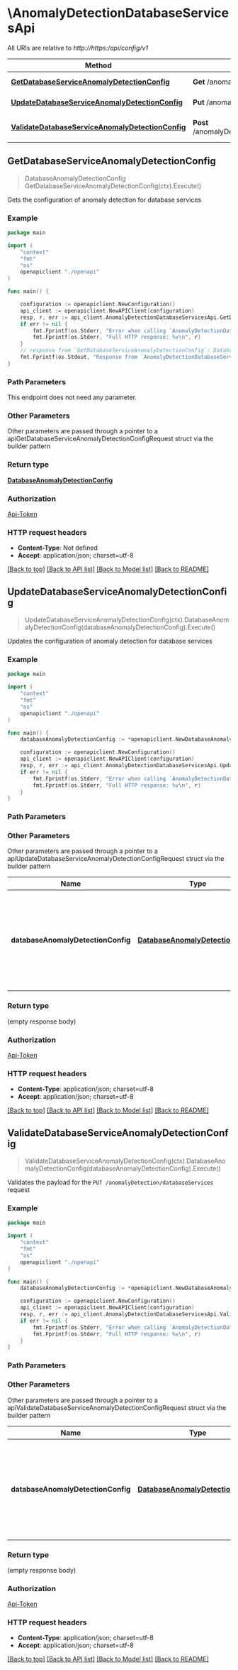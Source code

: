 # \AnomalyDetectionDatabaseServicesApi

All URIs are relative to *http://https:/api/config/v1*

Method | HTTP request | Description
------------- | ------------- | -------------
[**GetDatabaseServiceAnomalyDetectionConfig**](AnomalyDetectionDatabaseServicesApi.md#GetDatabaseServiceAnomalyDetectionConfig) | **Get** /anomalyDetection/databaseServices | Gets the configuration of anomaly detection for database services
[**UpdateDatabaseServiceAnomalyDetectionConfig**](AnomalyDetectionDatabaseServicesApi.md#UpdateDatabaseServiceAnomalyDetectionConfig) | **Put** /anomalyDetection/databaseServices | Updates the configuration of anomaly detection for database services
[**ValidateDatabaseServiceAnomalyDetectionConfig**](AnomalyDetectionDatabaseServicesApi.md#ValidateDatabaseServiceAnomalyDetectionConfig) | **Post** /anomalyDetection/databaseServices/validator | Validates the payload for the &#x60;PUT /anomalyDetection/databaseServices&#x60; request



## GetDatabaseServiceAnomalyDetectionConfig

> DatabaseAnomalyDetectionConfig GetDatabaseServiceAnomalyDetectionConfig(ctx).Execute()

Gets the configuration of anomaly detection for database services

### Example

```go
package main

import (
    "context"
    "fmt"
    "os"
    openapiclient "./openapi"
)

func main() {

    configuration := openapiclient.NewConfiguration()
    api_client := openapiclient.NewAPIClient(configuration)
    resp, r, err := api_client.AnomalyDetectionDatabaseServicesApi.GetDatabaseServiceAnomalyDetectionConfig(context.Background()).Execute()
    if err != nil {
        fmt.Fprintf(os.Stderr, "Error when calling `AnomalyDetectionDatabaseServicesApi.GetDatabaseServiceAnomalyDetectionConfig``: %v\n", err)
        fmt.Fprintf(os.Stderr, "Full HTTP response: %v\n", r)
    }
    // response from `GetDatabaseServiceAnomalyDetectionConfig`: DatabaseAnomalyDetectionConfig
    fmt.Fprintf(os.Stdout, "Response from `AnomalyDetectionDatabaseServicesApi.GetDatabaseServiceAnomalyDetectionConfig`: %v\n", resp)
}
```

### Path Parameters

This endpoint does not need any parameter.

### Other Parameters

Other parameters are passed through a pointer to a apiGetDatabaseServiceAnomalyDetectionConfigRequest struct via the builder pattern


### Return type

[**DatabaseAnomalyDetectionConfig**](DatabaseAnomalyDetectionConfig.md)

### Authorization

[Api-Token](../README.md#Api-Token)

### HTTP request headers

- **Content-Type**: Not defined
- **Accept**: application/json; charset=utf-8

[[Back to top]](#) [[Back to API list]](../README.md#documentation-for-api-endpoints)
[[Back to Model list]](../README.md#documentation-for-models)
[[Back to README]](../README.md)


## UpdateDatabaseServiceAnomalyDetectionConfig

> UpdateDatabaseServiceAnomalyDetectionConfig(ctx).DatabaseAnomalyDetectionConfig(databaseAnomalyDetectionConfig).Execute()

Updates the configuration of anomaly detection for database services

### Example

```go
package main

import (
    "context"
    "fmt"
    "os"
    openapiclient "./openapi"
)

func main() {
    databaseAnomalyDetectionConfig := *openapiclient.NewDatabaseAnomalyDetectionConfig(*openapiclient.NewResponseTimeDegradationDetectionConfig("DetectionMode_example"), *openapiclient.NewFailureRateIncreaseDetectionConfig("DetectionMode_example"), *openapiclient.NewDatabaseConnectionFailureDetectionConfig(false)) // DatabaseAnomalyDetectionConfig | The JSON body of the request. Contains parameters of the database service anomaly detection configuration. (optional)

    configuration := openapiclient.NewConfiguration()
    api_client := openapiclient.NewAPIClient(configuration)
    resp, r, err := api_client.AnomalyDetectionDatabaseServicesApi.UpdateDatabaseServiceAnomalyDetectionConfig(context.Background()).DatabaseAnomalyDetectionConfig(databaseAnomalyDetectionConfig).Execute()
    if err != nil {
        fmt.Fprintf(os.Stderr, "Error when calling `AnomalyDetectionDatabaseServicesApi.UpdateDatabaseServiceAnomalyDetectionConfig``: %v\n", err)
        fmt.Fprintf(os.Stderr, "Full HTTP response: %v\n", r)
    }
}
```

### Path Parameters



### Other Parameters

Other parameters are passed through a pointer to a apiUpdateDatabaseServiceAnomalyDetectionConfigRequest struct via the builder pattern


Name | Type | Description  | Notes
------------- | ------------- | ------------- | -------------
 **databaseAnomalyDetectionConfig** | [**DatabaseAnomalyDetectionConfig**](DatabaseAnomalyDetectionConfig.md) | The JSON body of the request. Contains parameters of the database service anomaly detection configuration. | 

### Return type

 (empty response body)

### Authorization

[Api-Token](../README.md#Api-Token)

### HTTP request headers

- **Content-Type**: application/json; charset=utf-8
- **Accept**: application/json; charset=utf-8

[[Back to top]](#) [[Back to API list]](../README.md#documentation-for-api-endpoints)
[[Back to Model list]](../README.md#documentation-for-models)
[[Back to README]](../README.md)


## ValidateDatabaseServiceAnomalyDetectionConfig

> ValidateDatabaseServiceAnomalyDetectionConfig(ctx).DatabaseAnomalyDetectionConfig(databaseAnomalyDetectionConfig).Execute()

Validates the payload for the `PUT /anomalyDetection/databaseServices` request

### Example

```go
package main

import (
    "context"
    "fmt"
    "os"
    openapiclient "./openapi"
)

func main() {
    databaseAnomalyDetectionConfig := *openapiclient.NewDatabaseAnomalyDetectionConfig(*openapiclient.NewResponseTimeDegradationDetectionConfig("DetectionMode_example"), *openapiclient.NewFailureRateIncreaseDetectionConfig("DetectionMode_example"), *openapiclient.NewDatabaseConnectionFailureDetectionConfig(false)) // DatabaseAnomalyDetectionConfig | The JSON body of the request. Contains parameters of the database service anomaly detection configuration. (optional)

    configuration := openapiclient.NewConfiguration()
    api_client := openapiclient.NewAPIClient(configuration)
    resp, r, err := api_client.AnomalyDetectionDatabaseServicesApi.ValidateDatabaseServiceAnomalyDetectionConfig(context.Background()).DatabaseAnomalyDetectionConfig(databaseAnomalyDetectionConfig).Execute()
    if err != nil {
        fmt.Fprintf(os.Stderr, "Error when calling `AnomalyDetectionDatabaseServicesApi.ValidateDatabaseServiceAnomalyDetectionConfig``: %v\n", err)
        fmt.Fprintf(os.Stderr, "Full HTTP response: %v\n", r)
    }
}
```

### Path Parameters



### Other Parameters

Other parameters are passed through a pointer to a apiValidateDatabaseServiceAnomalyDetectionConfigRequest struct via the builder pattern


Name | Type | Description  | Notes
------------- | ------------- | ------------- | -------------
 **databaseAnomalyDetectionConfig** | [**DatabaseAnomalyDetectionConfig**](DatabaseAnomalyDetectionConfig.md) | The JSON body of the request. Contains parameters of the database service anomaly detection configuration. | 

### Return type

 (empty response body)

### Authorization

[Api-Token](../README.md#Api-Token)

### HTTP request headers

- **Content-Type**: application/json; charset=utf-8
- **Accept**: application/json; charset=utf-8

[[Back to top]](#) [[Back to API list]](../README.md#documentation-for-api-endpoints)
[[Back to Model list]](../README.md#documentation-for-models)
[[Back to README]](../README.md)

